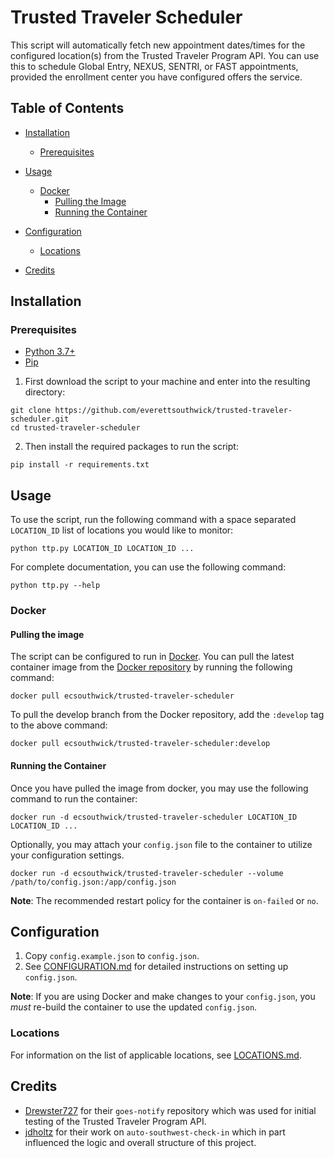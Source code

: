 # Trusted Traveler Scheduler

This script will automatically fetch new appointment dates/times for the configured location(s) from the Trusted Traveler Program API. You can use this to schedule Global Entry, NEXUS, SENTRI, or FAST appointments, provided the enrollment center you have configured offers the service.

## Table of Contents
- [Installation](#installation)
    * [Prerequisites](#prerequisites)
- [Usage](#usage)
    * [Docker](#docker)
      * [Pulling the Image](#pulling-the-image)
      * [Running the Container](#running-the-container)
- [Configuration](#configuration)
    - [Locations](#locations)

- [Credits](#credits)

## Installation

### Prerequisites

- [Python 3.7+][0]
- [Pip][1]

1. First download the script to your machine and enter into the resulting directory:

```shell
git clone https://github.com/everettsouthwick/trusted-traveler-scheduler.git
cd trusted-traveler-scheduler
```
2. Then install the required packages to run the script:

```shell
pip install -r requirements.txt
```

## Usage
To use the script, run the following command with a space separated `LOCATION_ID` list of locations you would like to monitor:
```shell
python ttp.py LOCATION_ID LOCATION_ID ...
```

For complete documentation, you can use the following command:
```shell
python ttp.py --help
```

### Docker

#### Pulling the image

The script can be configured to run in [Docker][2]. You can pull the latest container image from the [Docker repository][3] by running the following command:

```shell
docker pull ecsouthwick/trusted-traveler-scheduler
```
To pull the develop branch from the Docker repository, add the `:develop` tag to the above command:

```shell
docker pull ecsouthwick/trusted-traveler-scheduler:develop
```

#### Running the Container

Once you have pulled the image from docker, you may use the following command to run the container:

```shell
docker run -d ecsouthwick/trusted-traveler-scheduler LOCATION_ID LOCATION_ID ...
```
Optionally, you may attach your `config.json` file to the container to utilize your configuration settings.

```shell
docker run -d ecsouthwick/trusted-traveler-scheduler --volume /path/to/config.json:/app/config.json
```

**Note**: The recommended restart policy for the container is `on-failed` or `no`.

## Configuration

1. Copy `config.example.json` to `config.json`. 
2. See [CONFIGURATION.md](CONFIGURATION.md) for detailed instructions on setting up `config.json`.



**Note**: If you are using Docker and make changes to your `config.json`, you *must* re-build the container to use the updated `config.json`.

### Locations

For information on the list of applicable locations, see [LOCATIONS.md](LOCATIONS.md).

## Credits

- [Drewster727][4] for their `goes-notify` repository which was used for initial testing of the Trusted Traveler Program API.
- [jdholtz][5] for their work on `auto-southwest-check-in` which in part influenced the logic and overall structure of this project.

[0]: https://www.python.org/downloads/ "Python 3.7+"
[1]: https://pip.pypa.io/en/stable/installation/	"Pip"
[2]: https://www.docker.com/	"Docker"
[3]: https://hub.docker.com/repository/docker/ecsouthwick/trusted-traveler-scheduler/general	"Docker repository"
[4]: https://github.com/Drewster727	"Drewster727"
[5]: https://github.com/jdholtz	"jdholtz"